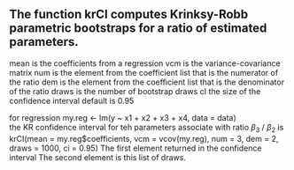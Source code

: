 ## The function krCI computes Krinksy-Robb parametric bootstraps for a ratio of estimated parameters.
 mean is the coefficients from a regression
 vcm is the variance-covariance matrix
 num is the element from the coefficient list that is the numerator of the ratio
 dem is the element from the coefficient list that is the denominator of the ratio
 draws is the number of bootstrap draws
 cI the size of the confidence interval default is 0.95

 for regression my.reg <- lm(y ~ x1 + x2 + x3 + x4, data = data)  
 the KR confidence interval for teh parameters associate with ratio $\beta_3$ / $\beta_2$ is
 krCI(mean = my.reg$coefficients, 
        vcm = vcov(my.reg), 
        num = 3, dem = 2, 
        draws = 1000, 
        ci = 0.95)
The first element returned in the confidence interval
The second element is this list of draws.
